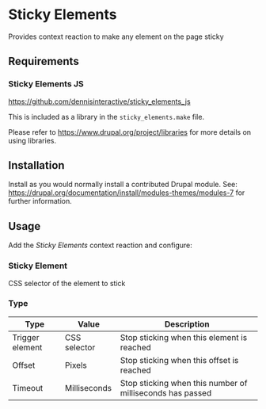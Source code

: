 # Sticky Elements

Provides context reaction to make any element on the page sticky

## Requirements 

### Sticky Elements JS
https://github.com/dennisinteractive/sticky_elements_js

This is included as a library in the `sticky_elements.make` file.

Please refer to https://www.drupal.org/project/libraries for more details on using libraries.


## Installation

Install as you would normally install a contributed Drupal module. See:
https://drupal.org/documentation/install/modules-themes/modules-7 for further
information.

## Usage

Add the _Sticky Elements_ context reaction and configure:

### Sticky Element
CSS selector of the element to stick

### Type
| Type            | Value        | Description                                               |
| --------------- | ------------ | --------------------------------------------------------- |
| Trigger element | CSS selector | Stop sticking when this element is reached                |
| Offset          | Pixels       | Stop sticking when this offset is reached                 |
| Timeout         | Milliseconds | Stop sticking when this number of milliseconds has passed |

